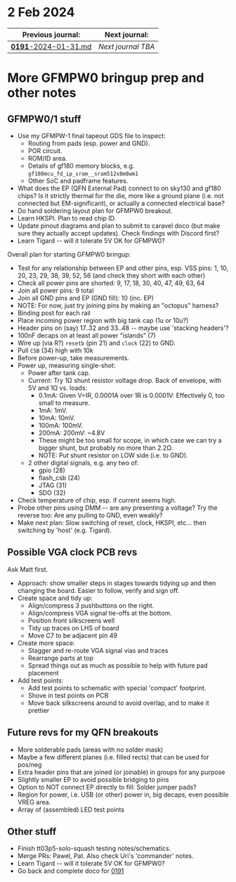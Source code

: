 # 2 Feb 2024

| Previous journal: | Next journal: |
|-|-|
| [**0191**-2024-01-31.md](./0191-2024-01-31.md) | *Next journal TBA* |


# More GFMPW0 bringup prep and other notes

## GFMPW0/1 stuff

*   Use my GFMPW-1 final tapeout GDS file to inspect:
    *   Routing from pads (esp. power and GND).
    *   POR circuit.
    *   ROM/ID area.
    *   Details of gf180 memory blocks, e.g. `gf180mcu_fd_ip_sram__sram512x8m8wm1`
    *   Other SoC and padframe features.
*   What does the EP (QFN External Pad) connect to on sky130 and gf180 chips? Is it strictly thermal for the die, more like a ground plane (i.e. not connected but EM-significant), or actually a connected electrical base?
*   Do hand soldering layout plan for GFMPW0 breakout.
*   Learn HKSPI. Plan to read chip ID.
*   Update pinout diagrams and plan to submit to caravel doco (but make sure they actually accept updates). Check findings with Discord first?
*   Learn Tigard -- will it tolerate 5V OK for GFMPW0?

Overall plan for starting GFMPW0 bringup:

*   Test for any relationship between EP and other pins, esp. VSS pins: 1, 10, 20, 23, 29, 38, 39, 52, 56 (and check they short with each other)
*   Check all power pins are shorted: 9, 17, 18, 30, 40, 47, 49, 63, 64
*   Join all power pins: 9 total
*   Join all GND pins and EP (GND fill): 10 (inc. EP)
*   NOTE: For now, just try joining pins by making an "octopus" harness?
*   Binding post for each rail
*   Place incoming power region with big tank cap (1u or 10u?)
*   Header pins on (say) 17..32 and 33..48 -- maybe use 'stacking headers'?
*   100nF decaps on at least all power "islands" (7)
*   Wire up (via R?) `resetb` (pin 21) and `clock` (22) to GND.
*   Pull `CSB` (34) high with 10k
*   Before power-up, take measurements.
*   Power up, measuring single-shot:
    *   Power after tank cap.
    *   Current: Try 1&ohm; shunt resistor voltage drop. Back of envelope, with 5V and 1&ohm; vs. loads:
        *   0.1mA:  Given V=IR, 0.0001A over 1R is 0.0001V: Effectively 0, too small to measure.
        *   1mA:    1mV.
        *   10mA:   10mV.
        *   100mA:  100mV.
        *   200mA:  200mV: ~4.8V
        *   These might be too small for scope, in which case we can try a bigger shunt, but probably no more than 2.2&ohm;.
        *   NOTE: Put shunt resistor on LOW side (i.e. to GND).
    *   2 other digital signals, e.g. any two of:
        *   gpio (28)
        *   flash_csb (24)
        *   JTAG (31)
        *   SDO (32)
*   Check temperature of chip, esp. if current seems high.
*   Probe other pins using DMM -- are any presenting a voltage? Try the reverse too: Are any pulling to GND, even weakly?
*   Make next plan: Slow switching of reset, clock, HKSPI, etc... then switching by 'host' (e.g. Tigard).


## Possible VGA clock PCB revs

Ask Matt first.

*   Approach: show smaller steps in stages towards tidying up and then changing the board. Easier to follow, verify and sign off.
*   Create space and tidy up:
    *   Align/compress 3 pushbuttons on the right.
    *   Align/compress VGA signal tie-offs at the bottom.
    *   Position front silkscreens well
    *   Tidy up traces on LHS of board
    *   Move C7 to be adjacent pin 49
*   Create more space:
    *   Stagger and re-route VGA signal vias and traces
    *   Rearrange parts at top
    *   Spread things out as much as possible to help with future pad placement
*   Add test points:
    *   Add test points to schematic with special 'compact' footprint.
    *   Shove in test points on PCB
    *   Move back silkscreens around to avoid overlap, and to make it prettier


## Future revs for my QFN breakouts

*   More solderable pads (areas with no solder mask)
*   Maybe a few different planes (i.e. filled rects) that can be used for pos/neg
*   Extra header pins that are joined (or joinable) in groups for any purpose
*   Slightly smaller EP to avoid possible bridging to pins
*   Option to NOT connect EP directly to fill: Solder jumper pads?
*   Region for power, i.e. USB (or other) power in, big decaps, even possible VREG area.
*   Array of (assembled) LED test points


## Other stuff

*   Finish tt03p5-solo-squash testing notes/schematics.
*   Merge PRs: Pawel, Pat. Also check Uri's 'commander' notes.
*   Learn Tigard -- will it tolerate 5V OK for GFMPW0?
*   Go back and complete doco for [0191](./0191-2024-01-31.md)
